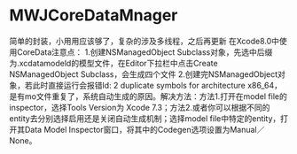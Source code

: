 # MWJCoreDataMnager
简单的封装，小用用应该够了，复杂的涉及多线程，之后再更新
在Xcode8.0中使用CoreData注意点：
1.创建NSManagedObject Subclass对象，先选中后缀为.xcdatamodeld的模型文件，在Editor下拉栏中点击Create NSManagedObject Subclass，会生成四个文件
2.创建完NSManagedObject对象，若此时直接运行会报错ld: 2 duplicate symbols for architecture x86_64，是有mo文件重复了，系统自动生成的原因。解决方法：方法1.打开在model file的inspector，选择Tools Version为 Xcode 7.3；方法2.或者你可以根据不同的entity去分别选择启用还是关闭自动生成机制；选择model file中特定的entity，打开其Data Model Inspector窗口，将其中的Codegen选项设置为Manual／None。

